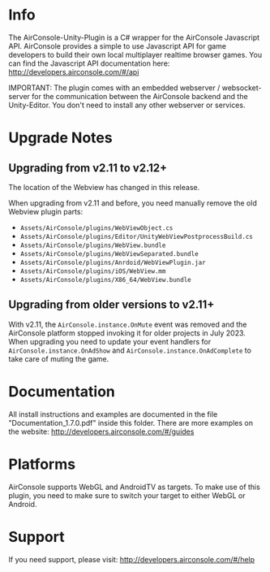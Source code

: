 # Info

The AirConsole-Unity-Plugin is a C# wrapper for the AirConsole Javascript API.
AirConsole provides a simple to use Javascript API for game developers to build their own local multiplayer realtime browser games.
You can find the Javascript API documentation here: <http://developers.airconsole.com/#/api>

IMPORTANT: The plugin comes with an embedded webserver / websocket-server for the communication between the AirConsole backend and the Unity-Editor.
You don't need to install any other webserver or services.

# Upgrade Notes

## Upgrading from v2.11 to v2.12+

The location of the Webview has changed in this release.

When upgrading from v2.11 and before, you need manually remove the old Webview plugin parts:

- `Assets/AirConsole/plugins/WebViewObject.cs`
- `Assets/AirConsole/plugins/Editor/UnityWebViewPostprocessBuild.cs`
- `Assets/AirConsole/plugins/WebView.bundle`
- `Assets/AirConsole/plugins/WebViewSeparated.bundle`
- `Assets/AirConsole/plugins/Anrdoid/WebViewPlugin.jar`
- `Assets/AirConsole/plugins/iOS/WebView.mm`
- `Assets/AirConsole/plugins/X86_64/WebView.bundle`

## Upgrading from older versions to v2.11+

With v2.11, the `AirConsole.instance.OnMute` event was removed and the AirConsole platform stopped invoking it for older projects in July 2023.
When upgrading you need to update your event handlers for `AirConsole.instance.OnAdShow` and `AirConsole.instance.OnAdComplete` to take care of muting the game.

# Documentation

All install instructions and examples are documented in the file "Documentation_1.7.0.pdf" inside this folder.
There are more examples on the website: <http://developers.airconsole.com/#/guides>

# Platforms

AirConsole supports WebGL and AndroidTV as targets. To make use of this plugin, you  need to make sure to switch your target to either WebGL or Android.

# Support

If you need support, please visit: <http://developers.airconsole.com/#/help>
